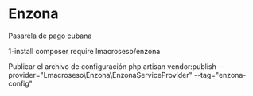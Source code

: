 # Enzona
Pasarela de pago cubana

1-install
composer require lmacroseso/enzona

 Publicar el archivo de configuración
php artisan vendor:publish --provider="Lmacroseso\Enzona\EnzonaServiceProvider" --tag="enzona-config"
